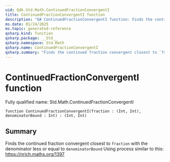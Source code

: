 ```yaml
---
uid: Qdk.Std.Math.ContinuedFractionConvergentI
title: ContinuedFractionConvergentI function
description: "Q# ContinuedFractionConvergentI function: Finds the continued fraction convergent closest to `fraction` with the denominator less or equal to `denominatorBound` Using process similar to this: https://nrich.maths.org/1397"
ms.date: 01/24/2025
ms.topic: generated-reference
qsharp.kind: function
qsharp.package: __Std__
qsharp.namespace: Std.Math
qsharp.name: ContinuedFractionConvergentI
qsharp.summary: "Finds the continued fraction convergent closest to `fraction` with the denominator less or equal to `denominatorBound` Using process similar to this: https://nrich.maths.org/1397"
---
```


# ContinuedFractionConvergentI function

Fully qualified name: Std.Math.ContinuedFractionConvergentI

```qsharp
function ContinuedFractionConvergentI(fraction : (Int, Int), denominatorBound : Int) : (Int, Int)
```

## Summary
Finds the continued fraction convergent closest to `fraction`
with the denominator less or equal to `denominatorBound`
Using process similar to this: https://nrich.maths.org/1397
